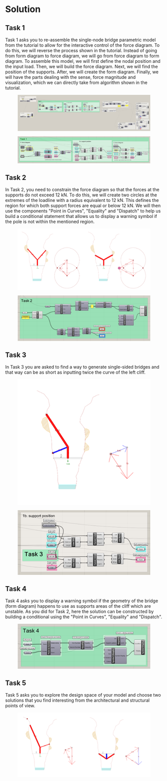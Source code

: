 # Solution

## Task 1

Task 1 asks you to re-assemble the single-node bridge parametric model from the tutorial to allow for the interactive control of the force diagram. To do this, we will reverse the process shown in the tutorial. Instead of going from form diagram to force diagram, we will go from force diagram to form diagram. To assemble this model, we will first define the nodal position and the input load. Then, we will build the force diagram. Next, we will find the position of the supports. After, we will create the form diagram. Finally, we will have the parts dealing with the sense, force magnitude and visualization, which we can directly take from algorithm shown in the tutorial.

<figure><img src="../../.gitbook/assets/CSDI_I_T1_solution_1.jpg" alt=""><figcaption></figcaption></figure>

<figure><img src="../../.gitbook/assets/CSDI_I_T1_solution_2.jpg" alt=""><figcaption></figcaption></figure>

## Task 2

In Task 2, you need to constrain the force diagram so that the forces at the supports do not exceed 12 kN. To do this, we will create two circles at the extremes of the loadline with a radius equivalent to 12 kN. This defines the region for which both support forces are equal or below 12 kN. We will then use the components "Point in Curves", "Equality" and "Dispatch" to help us build a conditional statement that allows us to display a warning symbol if the pole is not within the mentioned region.

<figure><img src="../../.gitbook/assets/CSDI_I_T2_solution_3.jpg" alt=""><figcaption></figcaption></figure>

<figure><img src="../../.gitbook/assets/CSDI_I_T2_solution_3 (1).jpg" alt=""><figcaption></figcaption></figure>

## Task 3

In Task 3 you are asked to find a way to generate single-sided bridges and that way can be as short as inputting twice the curve of the left cliff.&#x20;

<figure><img src="../../.gitbook/assets/CSDI_I_T3_solution_1.jpg" alt=""><figcaption></figcaption></figure>

<figure><img src="../../.gitbook/assets/CSDI_I_T3_solution_2.jpg" alt=""><figcaption></figcaption></figure>

## Task 4

Task 4 asks you to display a warning symbol if the geometry of the bridge (form diagram) happens to use as supports areas of the cliff which are unstable. As you did for Task 2, here the solution can be constructed by building a conditional using the "Point in Curves", "Equality" and "Dispatch".

<figure><img src="../../.gitbook/assets/CSDI_I_T4_solution.jpg" alt=""><figcaption></figcaption></figure>

## Task 5

Task 5 asks you to explore the design space of your model and choose two solutions that you find interesting from the architectural and structural points of view. &#x20;

<figure><img src="../../.gitbook/assets/CSDI_I_T5_solution_3.jpg" alt=""><figcaption></figcaption></figure>
